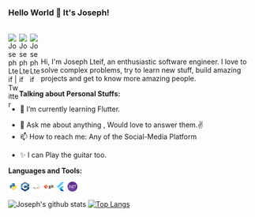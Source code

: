 ### Hello World 👋 It's Joseph!

<br/>


<a href="https://twitter.com/Josephlteif6">
<img align="left" alt="Joseph Lteif | Twitter" width="22px" src="https://cdn.jsdelivr.net/npm/simple-icons@v3/icons/twitter.svg" />
</a>
<a href="https://www.linkedin.com/in/josephlteif/">
<img align="left" alt="Joseph Lteif" width="22px" src="https://cdn.jsdelivr.net/npm/simple-icons@v3/icons/linkedin.svg" />
</a>
<a href="https://www.instagram.com/josephlteif18/">
<img align="left" alt="Joseph Lteif" width="22px" src="https://cdn.jsdelivr.net/npm/simple-icons@v3/icons/instagram.svg" />
</a>
<br />

<br />

Hi, I'm Joseph Lteif, an enthusiastic software engineer. I love to solve complex problems, try to learn new stuff, build amazing projects and get to know more amazing people.


<!-- <img align="right" alt="GIF" src="https://media.giphy.com/media/USV0ym3bVWQJJmNu3N/giphy.gif" /> -->


**Talking about Personal Stuffs:**

<!-- - 🔭 I’m currently Intern at CodeCrunch. -->
- 🌱 I’m currently learning Flutter.
<!-- - 👯 Part of Developer Community. -->
- 💬 Ask me about anything , Would love to answer them.✌
- 📫 How to reach me: Any of the Social-Media Platform 
<!-- - 📝[Portfolio](https://sakigo9.github.io/MyPortfolio/) -->
- ✨ I can Play the guitar too.

**Languages and Tools:**


<code><img height="20" src="https://raw.githubusercontent.com/github/explore/80688e429a7d4ef2fca1e82350fe8e3517d3494d/topics/python/python.png"></code>
<code><img height="20" src="https://raw.githubusercontent.com/github/explore/80688e429a7d4ef2fca1e82350fe8e3517d3494d/topics/cpp/cpp.png"></code>
<code><img height="20" src="https://raw.githubusercontent.com/github/explore/80688e429a7d4ef2fca1e82350fe8e3517d3494d/topics/mysql/mysql.png"></code>
<code><img height="20" src="https://raw.githubusercontent.com/github/explore/80688e429a7d4ef2fca1e82350fe8e3517d3494d/topics/git/git.png"></code>
<code><img height="20" src="https://raw.githubusercontent.com/github/explore/80688e429a7d4ef2fca1e82350fe8e3517d3494d/topics/flutter/flutter.png"></code>
<code><img height="20" src="https://raw.githubusercontent.com/github/explore/80688e429a7d4ef2fca1e82350fe8e3517d3494d/topics/dotnet/dotnet.png"></code>

![Joseph's github stats](https://github-readme-stats.vercel.app/api?username=josephlteif&show_icons=true&hide_border=true)
[![Top Langs](https://github-readme-stats.vercel.app/api/top-langs/?username=josephlteif)](https://github.com/josephlteif/github-readme-stats)

<!--
**JosephLteif/JosephLteif** is a ✨ _special_ ✨ repository because its `README.md` (this file) appears on your GitHub profile.

Here are some ideas to get you started:

- 🔭 I’m currently working on ...
- 🌱 I’m currently learning ...
- 👯 I’m looking to collaborate on ...
- 🤔 I’m looking for help with ...
- 💬 Ask me about ...
- 📫 How to reach me: ...
- 😄 Pronouns: ...
- ⚡ Fun fact: ...
-->

